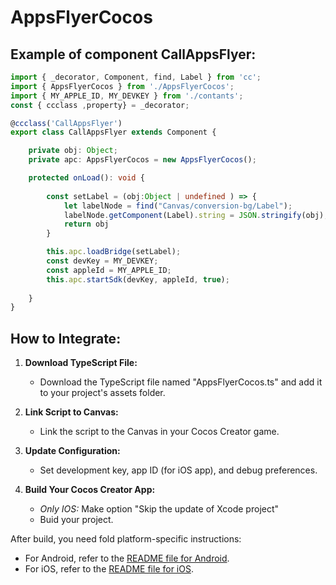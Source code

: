 # AppsFlyerCocos

## Example of component CallAppsFlyer:

```typescript
import { _decorator, Component, find, Label } from 'cc';
import { AppsFlyerCocos } from './AppsFlyerCocos';
import { MY_APPLE_ID, MY_DEVKEY } from './contants';
const { ccclass ,property} = _decorator;

@ccclass('CallAppsFlyer')
export class CallAppsFlyer extends Component {

    private obj: Object;
    private apc: AppsFlyerCocos = new AppsFlyerCocos();

    protected onLoad(): void {
        
        const setLabel = (obj:Object | undefined ) => {
            let labelNode = find("Canvas/conversion-bg/Label");
            labelNode.getComponent(Label).string = JSON.stringify(obj);
            return obj
        }

        this.apc.loadBridge(setLabel);
        const devKey = MY_DEVKEY;
        const appleId = MY_APPLE_ID;
        this.apc.startSdk(devKey, appleId, true);
    
    }
}

```
## How to Integrate:

1. **Download TypeScript File:**
   - Download the TypeScript file named "AppsFlyerCocos.ts" and add it to your project's assets folder.

2. **Link Script to Canvas:**
   - Link the script to the Canvas in your Cocos Creator game.

3. **Update Configuration:**
   - Set development key, app ID (for iOS app), and debug preferences.

4. **Build Your Cocos Creator App:**
      - *Only IOS:* Make option "Skip the update of Xcode project"
      - Buid your project. 

After build, you need fold platform-specific instructions:

- For Android, refer to the [README file for Android](ANDROID/README.md).
- For iOS, refer to the [README file for iOS](IOS/README.md).
